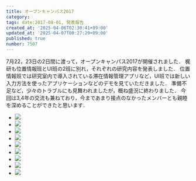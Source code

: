 ```yaml
---
title: オープンキャンパス2017
category:
tags: date:2017-08-01, 発表報告
created_at: '2025-04-06T02:30:41+09:00'
updated_at: '2025-04-07T00:27:29+09:00'
published: true
number: 7507
---
```


7月22，23日の2日間に渡って，オープンキャンパス2017が開催されました．
梶研も位置情報班とUI班の2班に別れ，それぞれの研究内容を発表しました．
位置情報班では研究室内で導入されている滞在情報管理アプリなど，UI班では新しい入力方法を使ったアプリケーションなどのデモを見ていただきました．
準備不足など，少々のトラブルにも見舞われましたが，概ね盛況に終わりました．
今回は3,4年の交流も兼ねており，今まであまり接点のなかったメンバーとも親睦を深めることができたと思います．


<div class="img-container">
    <ul class="slider">
        <li><img src="https://img.esa.io/uploads/production/attachments/13979/2025/04/06/148142/f7e112ea-48b7-4629-9945-c96ce2f78566.webp"  /></li>
        <li><img src="https://img.esa.io/uploads/production/attachments/13979/2025/04/06/148142/e1f8f4cb-f70c-4bd4-8f56-b6bfe9f3f353.webp"  /></li>
        <li><img src="https://img.esa.io/uploads/production/attachments/13979/2025/04/06/148142/848d8ec8-73e7-4999-9f80-0731e5f762dc.webp"  /></li>
        <li><img src="https://img.esa.io/uploads/production/attachments/13979/2025/04/06/148142/95ed61b3-545a-490c-a9c1-876244a4c0c1.webp"  /></li>
        <li><img src="https://img.esa.io/uploads/production/attachments/13979/2025/04/06/148142/4f5e3ccb-55f7-45b0-81f9-ca2c47538626.webp"  /></li>
        <li><img src="https://img.esa.io/uploads/production/attachments/13979/2025/04/06/148142/e215fb9b-d33a-4fd4-b770-103eeb12e652.webp"  /></li>
        <li><img src="https://img.esa.io/uploads/production/attachments/13979/2025/04/06/148142/8e495ec6-66df-4476-b678-eb4534ee21c1.webp"  /></li>
        <li><img src="https://img.esa.io/uploads/production/attachments/13979/2025/04/06/148142/885c0759-d6b9-4620-808b-5f4d6c065c46.webp"  /></li>
        <li><img src="https://img.esa.io/uploads/production/attachments/13979/2025/04/06/148142/00701d93-54c1-41a6-8f11-624187c30434.webp"  /></li>
    </ul>
</div>

